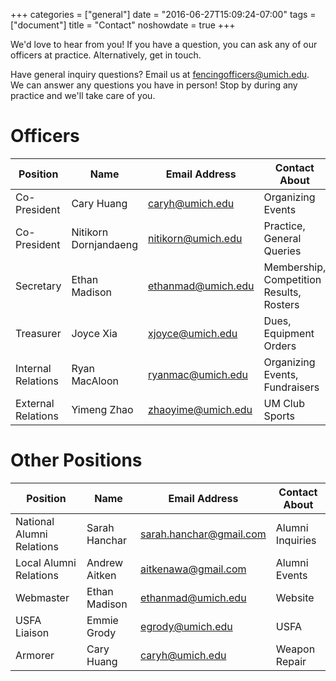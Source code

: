 +++
categories = ["general"]
date = "2016-06-27T15:09:24-07:00"
tags = ["document"]
title = "Contact"
noshowdate = true
+++

We'd love to hear from you! If you have a question, you can ask any of our officers at practice. Alternatively, get in touch.

<div class="container-fluid">
    <div class="row">

<div class="col-md-6">
<div class="alert alert-info" role="alert">
    Have general inquiry questions?
    Email us at <a href="mailto:fencingofficers@umich.edu" class="alert-link">fencingofficers@umich.edu</a>.
</div>
</div>

<div class="col-md-6">
<div class="alert alert-info" role="alert">
    We can answer any questions you have in person!
    Stop by during any practice and we'll take care of you.
</div>
</div>
</div>
</div>


# Officers
| Position           | Name                  | Email Address                                              | Contact About                            |
|--------------------|-----------------------|------------------------------------------------------------|------------------------------------------|
| Co-President       | Cary Huang            | <a href="mailto:caryh@umich.edu">caryh@umich.edu</a>       | Organizing Events                        |
| Co-President       | Nitikorn Dornjandaeng | <a href="mailto:nitikorn@umich.edu">nitikorn@umich.edu</a> | Practice, General Queries                |
| Secretary          | Ethan Madison         | <a href="mailto:ethanmad@umich.edu">ethanmad@umich.edu</a> | Membership, Competition Results, Rosters |
| Treasurer          | Joyce Xia             | <a href="mailto:xjoyce@umich.edu">xjoyce@umich.edu</a>     | Dues, Equipment Orders                   |
| Internal Relations | Ryan MacAloon         | <a href="mailto:ryanmac@umich.edu">ryanmac@umich.edu</a>   | Organizing Events, Fundraisers           |
| External Relations | Yimeng Zhao           | <a href="mailto:zhaoyime@umich.edu">zhaoyime@umich.edu</a> | UM Club Sports                           |

# Other Positions
| Position                  | Name          | Email Address                                                        | Contact About              |
|---------------------------|---------------|----------------------------------------------------------------------|----------------------------|
| National Alumni Relations | Sarah Hanchar | <a href="mailto:sarah.hanchar@gmail.com">sarah.hanchar@gmail.com</a> | Alumni Inquiries           |
| Local Alumni Relations    | Andrew Aitken | <a href="mailto:aitkenawa@gmail.com">aitkenawa@gmail.com</a>         | Alumni Events              |
| Webmaster                 | Ethan Madison | <a href="mailto:ethanmad@umich.edu">ethanmad@umich.edu</a>           | Website                    |
| USFA Liaison              | Emmie Grody   | <a href="mailto:egrody@umich.edu">egrody@umich.edu</a>               | USFA                       |
| Armorer                   | Cary Huang    | <a href="mailto:caryh@umich.edu">caryh@umich.edu</a>                 | Weapon Repair              |
